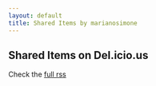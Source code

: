 ```yaml
---
layout: default
title: Shared Items by marianosimone
---
```


Shared Items on Del.icio.us
------------------
Check the [full rss](http://delicious.com/v2/rss/marianosimone/Shared)

<div>
  <script type="text/javascript">
  function parseRSS(url, callback) {
      $.ajax({
        url: document.location.protocol + '//ajax.googleapis.com/ajax/services/feed/load?v=1.0&callback=?&q=' + encodeURIComponent(url),
        dataType: 'json',
        success: function(data) {
          callback(data.responseData.feed);
        }
      });
    }

    function showRSS(feed) {
        $(feed.entries).each(function(){
            var a = $($("#hidden_a").text());
            a.attr("href",this.link);
            a.text(this.title);
            var li = $($("#hidden_li").text());
            a.appendTo(li);
            li.appendTo("#feedlist");
        });
    }

    $(document).ready(function(){ parseRSS("http://delicious.com/v2/rss/marianosimone/Shared", showRSS);});
  </script>

<ul id="feedlist">
</ul>

<div style="display:none">
<textarea id="hidden_li"><li></li></textarea>
<textarea id="hidden_a"><a></a></textarea>
</div>
</div>

